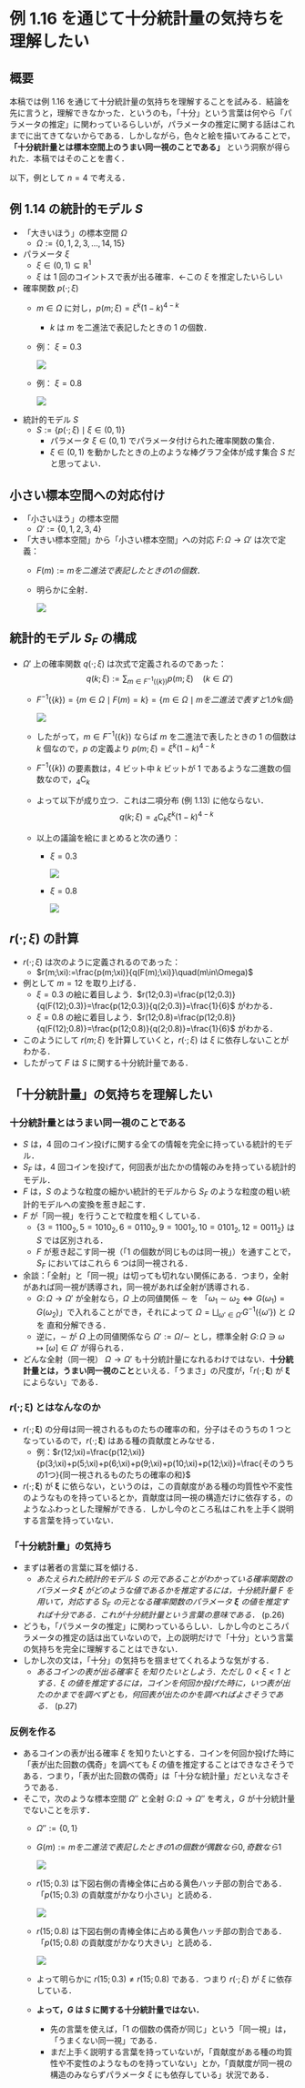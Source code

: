# 例 1.16 を通じて十分統計量の気持ちを理解したい
## 概要
本稿では例 1.16 を通じて十分統計量の気持ちを理解することを試みる．結論を先に言うと，理解できなかった．というのも，「十分」という言葉は何やら「パラメータの推定」に関わっているらしいが，パラメータの推定に関する話はこれまでに出てきてないからである．しかしながら，色々と絵を描いてみることで，**「十分統計量とは標本空間上のうまい同一視のことである」** という洞察が得られた．本稿ではそのことを書く．

以下，例として $n=4$ で考える．

## 例 1.14 の統計的モデル $S$
- 「大きいほう」の標本空間 $\Omega$
  - $\Omega:=\{0,1,2,3,\ldots,14,15\}$
- パラメータ $\xi$
  - $\xi\in(0,1)\subseteq\mathbb{R}^1$
  - $\xi$ は $1$ 回のコイントスで表が出る確率．←この $\xi$ を推定したいらしい
- 確率関数 $p(\cdot;\xi)$
  - $m\in\Omega$ に対し，$p(m;\xi) = \xi^k(1-k)^{4-k}$
    - $k$ は $m$ を二進法で表記したときの $1$ の個数．
  - 例： $\xi=0.3$
  
    ![](./img/p_xi_0_3.png)

  - 例： $\xi=0.8$

    ![](./img/p_xi_0_8.png)
- 統計的モデル $S$
  - $S:=\{p(\cdot;\xi)\mid\xi\in(0,1)\}$
    - パラメータ $\xi\in(0,1)$ でパラメータ付けられた確率関数の集合．
    - $\xi\in(0,1)$ を動かしたときの上のような棒グラフ全体が成す集合 $S$ だと思ってよい．

## 小さい標本空間への対応付け
- 「小さいほう」の標本空間
  - $\Omega':=\{0,1,2,3,4\}$
- 「大きい標本空間」から「小さい標本空間」への対応 $F\colon\Omega\to\Omega'$ は次で定義：
  - $F(m):= m を二進法で表記したときの 1 の個数．$
  - 明らかに全射．

    ![](./img/F.png)

## 統計的モデル $S_F$ の構成
- $\Omega'$ 上の確率関数 $q(\cdot;\xi)$ は次式で定義されるのであった：
  $$
  q(k;\xi):=\sum_{m\in F^{-1}(\{k\})}p(m;\xi)\quad(k\in\Omega')
  $$
  - $F^{-1}(\{k\})=\{m\in\Omega\mid F(m)=k\}=\{m\in\Omega\mid m を二進法で表すと 1 が k 個\}$

    ![](./img/grouping.png)

  - したがって，$m\in F^{-1}(\{k\})$ ならば $m$ を二進法で表したときの $1$ の個数は $k$ 個なので，$p$ の定義より $p(m;\xi)=\xi^k(1-k)^{4-k}$
  - $F^{-1}(\{k\})$ の要素数は，$4$ ビット中 $k$ ビットが $1$ であるような二進数の個数なので，${}_4\mathrm{C}_k$
  - よって以下が成り立つ．これは二項分布 (例 1.13) に他ならない．
  $$
  q(k;\xi)={}_4\mathrm{C}_k\xi^k(1-k)^{4-k}
  $$
  - 以上の議論を絵にまとめると次の通り：
    -  $\xi=0.3$ 
    
        ![](./img/explain_procedure_0_3.png)

    -  $\xi=0.8$ 
    
        ![](./img/explain_procedure_0_8.png)

## $r(\cdot;\xi)$ の計算
- $r(\cdot;\xi)$ は次のように定義されるのであった：
  - $r(m;\xi):=\frac{p(m;\xi)}{q(F(m);\xi)}\quad(m\in\Omega)$
- 例として $m=12$ を取り上げる．
  - $\xi=0.3$ の絵に着目しよう．$r(12;0.3)=\frac{p(12;0.3)}{q(F(12);0.3)}=\frac{p(12;0.3)}{q(2;0.3)}=\frac{1}{6}$ がわかる．
  - $\xi=0.8$ の絵に着目しよう．$r(12;0.8)=\frac{p(12;0.8)}{q(F(12);0.8)}=\frac{p(12;0.8)}{q(2;0.8)}=\frac{1}{6}$ がわかる．
- このようにして $r(m;\xi)$ を計算していくと，$r(\cdot;\xi)$ は $\xi$ に依存しないことがわかる．
- したがって $F$ は $S$ に関する十分統計量である．

## 「十分統計量」の気持ちを理解したい
### 十分統計量とはうまい同一視のことである
- $S$ は，$4$ 回のコイン投げに関する全ての情報を完全に持っている統計的モデル．
- $S_F$ は，$4$ 回コインを投げて，何回表が出たかの情報のみを持っている統計的モデル．
- $F$ は，$S$ のような粒度の細かい統計的モデルから $S_F$ のような粒度の粗い統計的モデルへの変換を惹き起こす．
- $F$ が「同一視」を行うことで粒度を粗くしている．
  - $\{3=1100_2,5=1010_2,6=0110_2,9=1001_2,10=0101_2,12=0011_2\}$ は $S$ では区別される．
  - $F$ が惹き起こす同一視（「$1$ の個数が同じものは同一視」）を通すことで，$S_F$ においてはこれら $6$ つは同一視される．
- 余談：「全射」と「同一視」は切っても切れない関係にある．つまり，全射があれば同一視が誘導され，同一視があれば全射が誘導される．
  - $G\colon\Omega\to\Omega'$ が全射なら，$\Omega$ 上の同値関係 $\sim$ を 「$\omega_1\sim\omega_2\Leftrightarrow G(\omega_1)=G(\omega_2)$」で入れることができ，それによって $\Omega=\bigsqcup_{\omega'\in\Omega'}G^{-1}(\{\omega'\})$ と $\Omega$ を 直和分解できる．
  - 逆に，$\sim$ が $\Omega$ 上の同値関係なら $\Omega':=\Omega/{\sim}$ とし，標準全射 $G\colon\Omega\ni\omega\mapsto[\omega]\in\Omega'$ が得られる．
- どんな全射（同一視） $\Omega\to\Omega'$ も十分統計量になれるわけではない．**十分統計量とは，うまい同一視のこと**といえる．「うまさ」の尺度が，「$r(\cdot;\bm{\xi})$ が $\bm{\xi}$ によらない」である．

### $r(\cdot;\bm{\xi})$ とはなんなのか
- $r(\cdot;\bm{\xi})$ の分母は同一視されるものたちの確率の和，分子はそのうちの $1$ つとなっているので，$r(\cdot;\bm{\xi})$ はある種の貢献度とみなせる．
  - 例：$r(12;\xi)=\frac{p(12;\xi)}{p(3;\xi)+p(5;\xi)+p(6;\xi)+p(9;\xi)+p(10;\xi)+p(12;\xi)}=\frac{そのうちの1つ}{同一視されるものたちの確率の和}$
- $r(\cdot;\bm{\xi})$ が $\bm{\xi}$ に依らない，というのは，この貢献度がある種の均質性や不変性のようなものを持っているとか，貢献度は同一視の構造だけに依存する，のようなふわっとした理解ができる．しかし今のところ私はこれを上手く説明する言葉を持っていない．

### 「十分統計量」の気持ち
- まずは著者の言葉に耳を傾ける．
  - *あたえられた統計的モデル $S$ の元であることがわかっている確率関数のパラメータ $\bm{\xi}$ がどのような値であるかを推定するには，十分統計量 $F$ を用いて，対応する $S_F$ の元となる確率関数のパラメータ $\bm{\xi}$ の値を推定すれば十分である．これが十分統計量という言葉の意味である．* (p.26)
- どうも，「パラメータの推定」に関わっているらしい．しかし今のところパラメータの推定の話は出ていないので，上の説明だけで「十分」という言葉の気持ちを完全に理解することはできない．
- しかし次の文は，「十分」の気持ちを掴ませてくれるような気がする．
  - *あるコインの表が出る確率 $\xi$ を知りたいとしよう．ただし $0<\xi<1$ とする．$\xi$ の値を推定するには，コインを何回か投げた時に，いつ表が出たのかまでを調べずとも，何回表が出たのかを調べればよさそうである．* (p.27)

### 反例を作る
- あるコインの表が出る確率 $\xi$ を知りたいとする．コインを何回か投げた時に「表が出た回数の偶奇」を調べても $\xi$ の値を推定することはできなさそうである．つまり，「表が出た回数の偶奇」は「十分な統計量」だといえなさそうである．
- そこで，次のような標本空間 $\Omega''$ と全射 $G\colon\Omega\to\Omega''$ を考え，$G$ が十分統計量でないことを示す．
  - $\Omega'':=\{0,1\}$
  - $G(m):=m を二進法で表記したときの 1 の個数が偶数なら0, 奇数なら 1$
    
    ![](./img/G.png)

  - $r(15;0.3)$ は下図右側の青棒全体に占める黄色ハッチ部の割合である．「$p(15;0.3)$ の貢献度がかなり小さい」と読める．
    
    ![](./img/counter_example_0_3.png)

  - $r(15;0.8)$ は下図右側の青棒全体に占める黄色ハッチ部の割合である．「$p(15;0.8)$ の貢献度がかなり大きい」と読める．
      
    ![](./img/counter_example_0_8.png)

  - よって明らかに $r(15;0.3)\neq r(15;0.8)$ である．つまり $r(\cdot;\xi)$ が $\xi$ に依存している．
  - **よって，$G$ は $S$ に関する十分統計量ではない．**
    - 先の言葉を使えば，「$1$ の個数の偶奇が同じ」という「同一視」は，「うまくない同一視」である．
    - まだ上手く説明する言葉を持っていないが，「貢献度がある種の均質性や不変性のようなものを持っていない」とか，「貢献度が同一視の構造のみならずパラメータ $\xi$ にも依存している」状況である．